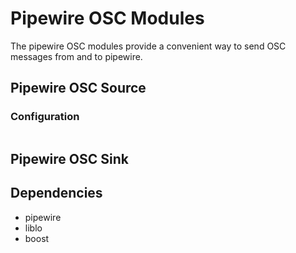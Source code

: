 # Pipewire OSC Modules

The pipewire OSC modules provide a convenient way to send OSC messages
from and to pipewire.

## Pipewire OSC Source

### Configuration

```spajson
```

## Pipewire OSC Sink

## Dependencies

- pipewire
- liblo
- boost

